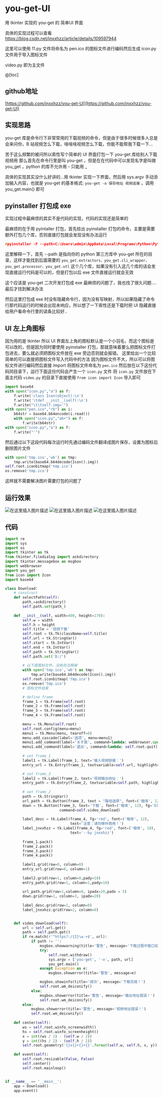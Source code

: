 # you-get-UI
用 tkinter 实现的 you-get 的 简单UI 界面

具体的实现过程可以查看
https://blog.csdn.net/jnxxhzz/article/details/109597944

这里可以使用 11.py 文件将命名为 pen.ico 的图标文件进行编码然后生成 icon.py 文件用于导入图标文件

video.py 即为主文件


@[toc]

## github地址
[https://github.com/jnxxhzz/you-get-UI](https://github.com/jnxxhzz/you-get-UI)

##  实现思路
you-get 库是命令行下非常常用的下载视频的命令，但是由于很多时候很多人总是会来问你，B 站视频怎么下载，啥啥啥视频怎么下载，你能不能帮我下载一下...

苦于这么频繁的被问所以索性写个简单的 UI 界面打包一下 you-get 库给别人下载视频用
那么首先在命令行里是叫 you-get ，但是在在代码中可以发现名字是叫做 you_get ，python 的库不允许用 - 只能用 _

具体的实现其实没什么好讲的...用 tkinter 实现一下界面，然后用 sys.argv 手动添加输入内容，也就是 you-get 的基本格式:  `you-get -o 保存地址 视频连接` ，调用 you_get.main() 即可

## pyinstaller 打包成 exe
实现过程中最麻烦的其实不是代码的实现，代码的实现还是简单的

最麻烦的在于用 pyintaller 打包，首先给出 pyinstaller 打包的命令，主要是需要额外打包几个库，否则直接打包就会发现没有办法运行
```cpp
#pyinstaller -F --path=C:\Users\admin\AppData\Local\Programs\Python\Python38\Lib\site-packages --hidden-import=you_get.extractors --hidden-import=you_get.cli_wrapper --hidden-import=you_get.processor --hidden-import=you_get.utl video.py
```
这里解释一下，首先 --path 是指向你的 python 第三方库中 you-get 所在的目录，这样才能找到后面需要的
`you_get.extractors，you_get.cli_wrapper，you_get.processor，you_get.utl` 这个几个库，如果没有引入这几个库的话会发现直接运行代码是可以的，但是打包以后 exe 文件直接运行就会无效

这个应该是 you-get 二次开发打包成 exe 最麻烦的问题了，我也找了很久问题....最后才找到解决办法

然后这里打包成 exe 时没有隐藏命令行，因为没有写映射，所以如果隐藏了命令行那代码运行的时候会出现未响应，所以想了一下索性还是下载时把 UI 隐藏直接给用户看命令行里的读条比较好..

## UI 左上角图标
因为用的是 tkinter 所以 UI 界面左上角的图标默认是一个小羽毛，而这个图标是可以改的，但是因为同时要使用 pyinstaller 打包，那就意味着要么把图标文件打包进去，要么就必须把图标文件放在 exe 旁边否则就会报错。
这里给出一个比较简单的可以直接把图标文件写入代码中的方法
因为图标文件不大，所以可以将图标文件进行编码然后直接 import
将图标文件命名为 `pen.ico` 然后放在以下这份代码同目录下，运行下面这份代码会产生一个 `icon.py` 文件
将 `icon.py` 文件放在下面主代码 `video.py` 的目录下直接使用 `from icon import Icon` 导入即可
```python
import base64
with open("icon.py","a") as f:
    f.write('class Icon(object):\n')
    f.write('\tdef __init__(self):\n')
    f.write("\t\tself.img='")
with open("pen.ico","rb") as i:
    b64str = base64.b64encode(i.read())
    with open("icon.py","ab+") as f:
        f.write(b64str)
with open("icon.py","a") as f:
    f.write("'")
```
然后通过以下这段代码每次运行时先通过编码文件翻译成图片保存，设置为图标后删除图片文件
```python
with open('tmp.ico','wb') as tmp:
	tmp.write(base64.b64decode(Icon().img))
self.root.iconbitmap('tmp.ico')
os.remove('tmp.ico')
```
这样就不需要解决图片需要打包的问题了

## 运行效果
![在这里插入图片描述](https://img-blog.csdnimg.cn/20201110143255141.png?x-oss-process=image/watermark,type_ZmFuZ3poZW5naGVpdGk,shadow_10,text_aHR0cHM6Ly9ibG9nLmNzZG4ubmV0L2pueHhoeno=,size_16,color_FFFFFF,t_70#pic_center)
![在这里插入图片描述](https://img-blog.csdnimg.cn/20201110143315434.png?x-oss-process=image/watermark,type_ZmFuZ3poZW5naGVpdGk,shadow_10,text_aHR0cHM6Ly9ibG9nLmNzZG4ubmV0L2pueHhoeno=,size_16,color_FFFFFF,t_70#pic_center)
![在这里插入图片描述](https://img-blog.csdnimg.cn/20201110143325449.png?x-oss-process=image/watermark,type_ZmFuZ3poZW5naGVpdGk,shadow_10,text_aHR0cHM6Ly9ibG9nLmNzZG4ubmV0L2pueHhoeno=,size_16,color_FFFFFF,t_70#pic_center)

## 代码

```python
import re
import sys
import os
import tkinter as tk
from tkinter.filedialog import askdirectory
import tkinter.messagebox as msgbox
import webbrowser
import you_get
from icon import Icon
import base64

class Download:
    # construct
    def selectPath(self):
    	path_=askdirectory()
    	self.path.set(path_)
    
    def __init__(self, width=400, height=170):
        self.w = width
        self.h = height
        self.title = '视频下载'
        self.root = tk.Tk(className=self.title)
        self.url = tk.StringVar()
        self.start = tk.IntVar()
        self.end = tk.IntVar()
        self.path = tk.StringVar()
        self.path.set('D:/')
        
        # 以下是图标文件，没有则注释掉
        with open('tmp.ico','wb') as tmp:
            tmp.write(base64.b64decode(Icon().img))
        self.root.iconbitmap('tmp.ico')
        os.remove('tmp.ico')
        # 图标文件结束

        # define frame
        frame_1 = tk.Frame(self.root)
        frame_2 = tk.Frame(self.root)
        frame_3 = tk.Frame(self.root)
        frame_4 = tk.Frame(self.root)
 
        menu = tk.Menu(self.root)
        self.root.config(menu=menu)
        menu1 = tk.Menu(menu, tearoff=0)
        menu.add_cascade(label='选项', menu=menu1)
        menu1.add_command(label='关于我', command=lambda: webbrowser.open('https://blog.csdn.net/jnxxhzz'))
        menu1.add_command(label='退出', command=lambda: self.root.quit())
 
        # set frame_1
        label1 = tk.Label(frame_1, text='输入视频链接：')
        entry_url = tk.Entry(frame_1, textvariable=self.url, highlightcolor='Fuchsia', highlightthickness=1, width=35)

        # set frame_3
        label2 = tk.Label(frame_2, text='视频输出地址：')
        entry_path = tk.Entry(frame_2, textvariable=self.path, highlightcolor='Fuchsia', highlightthickness=1, width=35)
        
        # set frame_2
        path = tk.StringVar()
        url_path = tk.Button(frame_3, text = "路径选择", font=('楷体', 12), fg='black', width=3, height=-1, command = self.selectPath)
        down = tk.Button(frame_3, text='下载', font=('楷体', 12), fg='black', width=3, height=-1,
                         command=self.video_download)
        
        label_desc = tk.Label(frame_4, fg='red', font=('楷体', 12),
                              text='注意：请勿移作商用！')
        label_jnxxhzz = tk.Label(frame_4, fg='red', font=('楷体', 10),
                              text='--by jnxxhzz')
 
        frame_1.pack()
        frame_2.pack()
        frame_3.pack()
        frame_4.pack()
 
        label1.grid(row=0, column=0)
        entry_url.grid(row=0, column=1)
 
        label2.grid(row=1, column=0,pady=10)
        entry_path.grid(row=1, column=1,pady=10)	
        
        url_path.grid(row=1,column=0, ipadx=20,padx = 5)
        down.grid(row=1, column=3, ipadx=20)
        
        label_desc.grid(row=1, column=0)
        label_jnxxhzz.grid(row=2, column=0)

    
    def video_download(self):
        url = self.url.get()
        path = self.path.get()
        if re.match(r'^https?:/{2}\w.+$', url):
            if path != '':
                msgbox.showwarning(title='警告', message='下载过程中窗口如果出现短暂卡顿说明文件正在下载中！')
                try:
                    self.root.withdraw()
                    sys.argv = ['you-get', '-o', path, url]
                    you_get.main()
                except Exception as e:
                    msgbox.showerror(title='警告', message=e)

                msgbox.showinfo(title='成功', message='下载完成！')
                self.root.wm_deiconify()
            else:
                msgbox.showerror(title='警告', message='输出地址错误！')
                self.root.wm_deiconify()
        else:
            msgbox.showerror(title='警告', message='视频地址错误！')
            self.root.wm_deiconify()
 
    def center(self):
        ws = self.root.winfo_screenwidth()
        hs = self.root.winfo_screenheight()
        x = int((ws / 2) - (self.w / 2))
        y = int((hs / 2) - (self.h / 2))
        self.root.geometry('{}x{}+{}+{}'.format(self.w, self.h, x, y))
 
    def event(self):
        self.root.resizable(False, False)
        self.center()
        self.root.mainloop()
 
 
if __name__ == '__main__':
    app = Download()
    app.event()
```
